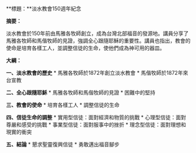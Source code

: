 **標題：**淡水教會150週年紀念

**摘要：**

淡水教會於150年前由馬雅各牧師創立，成為台灣北部福音的發源地。講員分享了馬雅各牧師和馬偕牧師的見證，強調全心跟隨耶穌的重要性。講員也指出，教會的使命是培育各樣工人，並調整信徒的生命，使他們成為神可用的器皿。

**大綱：**

**一、淡水教會的歷史**
    * 馬雅各牧師於1872年創立淡水教會
    * 馬偕牧師於1872年來台宣教

**二、全心跟隨耶穌**
    * 馬雅各牧師和馬偕牧師的見證
    * 困難中的堅持

**三、教會的使命**
    * 培育各樣工人
    * 調整信徒的生命

**四、信徒生命的調整**
    * 實用型信徒：面對經濟和物質的挑戰
    * 心理型信徒：面對尊嚴和感受的挑戰
    * 事業型信徒：面對服事中的挫折
    * 理念型信徒：面對理想和現實的衝突

**五、結論**
    * 懇求聖靈復興信徒
    * 勇敢邁出福音腳步
